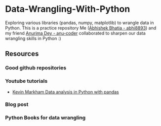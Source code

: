 # Data-Wrangling-With-Python
Exploring various libraries (pandas, numpy, matplotlib) to wrangle data in Python. This is a practice repository Me ([Abhishek Bhatia - abhi8893](https://github.com/anu-coder/)) and my friend  [Anurima Dey - anu-coder](https://github.com/anu-coder/) collaborated to sharpen our data wrangling skills in Python :)

## Resources

### Good github repositories

### Youtube tutorials
- [Kevin Markham Data analysis in Python with pandas](https://www.youtube.com/playlist?list=PL5-da3qGB5ICCsgW1MxlZ0Hq8LL5U3u9y)

### Blog post

### Python Books for data wrangling
